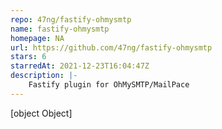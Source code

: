 ```yaml
---
repo: 47ng/fastify-ohmysmtp
name: fastify-ohmysmtp
homepage: NA
url: https://github.com/47ng/fastify-ohmysmtp
stars: 6
starredAt: 2021-12-23T16:04:47Z
description: |-
    Fastify plugin for OhMySMTP/MailPace
---
```


[object Object]
